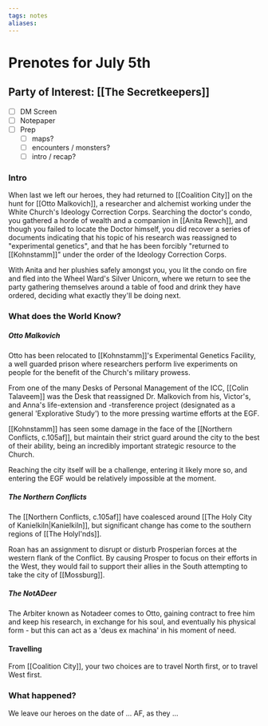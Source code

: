 ```yaml
---
tags: notes
aliases:
---
```


# Prenotes for July 5th
## Party of Interest: [[The Secretkeepers]]
- [ ] DM Screen
- [ ] Notepaper
- [ ] Prep
	- [ ] maps?
	- [ ] encounters / monsters?
	- [ ] intro / recap?

### Intro

When last we left our heroes, they had returned to [[Coalition City]] on the hunt for [[Otto Malkovich]], a researcher and alchemist working under the White Church's Ideology Correction Corps. Searching the doctor's condo, you gathered a horde of wealth and a companion in [[Anita Rewch]], and though you failed to locate the Doctor himself, you did recover a series of documents indicating that his topic of his research was reassigned to "experimental genetics", and that he has been forcibly "returned to [[Kohnstamm]]" under the order of the Ideology Correction Corps.

With Anita and her plushies safely amongst you, you lit the condo on fire and fled into the Wheel Ward's Silver Unicorn, where we return to see the party gathering themselves around a table of food and drink they have ordered, deciding what exactly they'll be doing next.

### What does the World Know?
##### Otto Malkovich
Otto has been relocated to [[Kohnstamm]]'s Experimental Genetics Facility, a well guarded prison where researchers perform live experiments on people for the benefit of the Church's military prowess.

From one of the many Desks of Personal Management of the ICC, [[Colin Talaveem]] was the Desk that reassigned Dr. Malkovich from his, Victor's, and Anna's life-extension and -transference project (designated as a general 'Explorative Study') to the more pressing wartime efforts at the EGF.

[[Kohnstamm]] has seen some damage in the face of the [[Northern Conflicts, c.105af]], but maintain their strict guard around the city to the best of their ability, being an incredibly important strategic resource to the Church.

Reaching the city itself will be a challenge, entering it likely more so, and entering the EGF would be relatively impossible at the moment.
##### The Northern Conflicts
The [[Northern Conflicts, c.105af]] have coalesced around [[The Holy City of Kanielkiln|Kanielkiln]], but significant change has come to the southern regions of [[The Holyl'nds]].

Roan has an assignment to disrupt or disturb Prosperian forces at the western flank of the Conflict. By causing Prosper to focus on their efforts in the West, they would fail to support their allies in the South attempting to take the city of [[Mossburg]].

##### The NotADeer
The Arbiter known as Notadeer comes to Otto, gaining contract to free him and keep his research, in exchange for his soul, and eventually his physical form - but this can act as a 'deus ex machina' in his moment of need.

#### Travelling
From [[Coalition City]], your two choices are to travel North first, or to travel West first.



### What happened?


We leave our heroes on the date of ... AF, as they ...